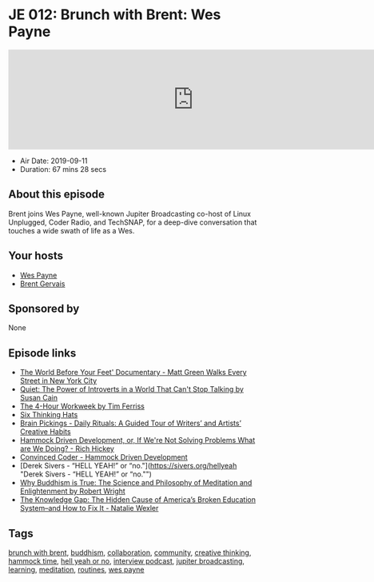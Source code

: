 # JE 012: Brunch with Brent: Wes Payne

<iframe src="https://player.fireside.fm/v2/WTrMvATU+CIXJYTcb?theme=dark" width="740" height="200" frameborder="0" scrolling="no"></iframe>

* Air Date: 2019-09-11
* Duration: 67 mins 28 secs

## About this episode

Brent joins Wes Payne, well-known Jupiter Broadcasting co-host of Linux Unplugged, Coder Radio, and TechSNAP, for a deep-dive conversation that touches a wide swath of life as a Wes.

## Your hosts
* [Wes Payne](https://extras.show/hosts/wes)
* [Brent Gervais](https://extras.show/hosts/brent)

## Sponsored by

None



## Episode links

  * [The World Before Your Feet' Documentary - Matt Green Walks Every Street in New York City](https://theworldbeforeyourfeet.com/ "The World Before Your Feet' Documentary - Matt Green Walks Every Street in New York City")
  * [Quiet: The Power of Introverts in a World That Can't Stop Talking by Susan Cain](https://www.goodreads.com/book/show/8520610-quiet "Quiet: The Power of Introverts in a World That Can't Stop Talking by Susan Cain")
  * [The 4-Hour Workweek by Tim Ferriss](https://fourhourworkweek.com/ "The 4-Hour Workweek by Tim Ferriss")
  * [Six Thinking Hats](https://en.wikipedia.org/wiki/Six_Thinking_Hats "Six Thinking Hats")
  * [Brain Pickings - Daily Rituals: A Guided Tour of Writers’ and Artists’ Creative Habits](https://www.brainpickings.org/2013/04/23/daily-rituals-mason-currey/ "Brain Pickings - Daily Rituals: A Guided Tour of Writers’ and Artists’ Creative Habits")
  * [Hammock Driven Development, or, If We're Not Solving Problems What are We Doing? - Rich Hickey](https://www.youtube.com/watch?v=f84n5oFoZBc "Hammock Driven Development, or, If We're Not Solving Problems What are We Doing? - Rich Hickey")
  * [Convinced Coder - Hammock Driven Development](https://convincedcoder.com/2019/03/30/Hammock-driven-development/ "Convinced Coder - Hammock Driven Development")
  * [Derek Sivers - “HELL YEAH!” or “no."](https://sivers.org/hellyeah "Derek Sivers - “HELL YEAH!” or “no."")
  * [Why Buddhism is True: The Science and Philosophy of Meditation and Enlightenment by Robert Wright](https://www.goodreads.com/book/show/32895535-why-buddhism-is-true "Why Buddhism is True: The Science and Philosophy of Meditation and Enlightenment by Robert Wright")
  * [The Knowledge Gap: The Hidden Cause of America’s Broken Education System–and How to Fix It - Natalie Wexler](https://nataliewexler.com/ "The Knowledge Gap: The Hidden Cause of America’s Broken Education System–and How to Fix It - Natalie Wexler")



## Tags

[brunch with brent](https://extras.show/tags/brunch%20with%20brent), [buddhism](https://extras.show/tags/buddhism), [collaboration](https://extras.show/tags/collaboration), [community](https://extras.show/tags/community), [creative thinking](https://extras.show/tags/creative%20thinking), [hammock time](https://extras.show/tags/hammock%20time), [hell yeah or no](https://extras.show/tags/hell%20yeah%20or%20no), [interview podcast](https://extras.show/tags/interview%20podcast), [jupiter broadcasting](https://extras.show/tags/jupiter%20broadcasting), [learning](https://extras.show/tags/learning), [meditation](https://extras.show/tags/meditation), [routines](https://extras.show/tags/routines), [wes payne](https://extras.show/tags/wes%20payne)